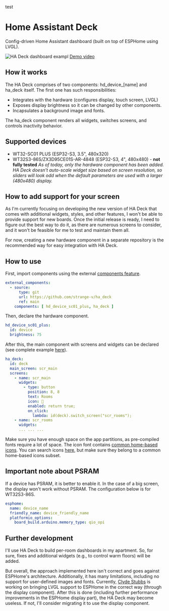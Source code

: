 test
# Home Assistant Deck

Config-driven Home Assistant dashboard (built on top of ESPHome using LVGL).

![HA Deck dashboard exampl](/images/ha_deck.jpg)
[Demo video](https://www.youtube.com/watch?v=NPr9ryyTVB4)

## How it works

The HA Deck comprises of two components: hd_device_[name] and ha_deck itself. The first one has such responsibilities:

- Integrates with the hardware (configures display, touch screen, LVGL)
- Exposes display brightness so it can be changed by other components.
- Incapsulates a background image and fonts.

The ha_deck component renders all widgets, switches screens, and controls inactivity behavior.

## Supported devices

- WT32-SC01 PLUS (ESP32-S3, 3.5", 480x320)
- WT32S3-86S/ZX3D95CE01S-AR-4848 (ESP32-S3, 4", 480x480) - **not fully tested**
  *As of today, only the hardware component has been added. HA Deck doesn't auto-scale widget size based on screen resolution, so sliders will look odd when the default parameters are used with a larger (480x480) display.*

## How to add support for your screen
As I'm currently focusing on developing the new version of HA Deck that comes with additional widgets, styles, and other features, I won't be able to provide support for new boards. Once the initial release is ready, I need to figure out the best way to do it, as there are numerous screens to consider, and it won't be feasible for me to test and maintain them all.

For now, creating a new hardware component in a separate repository is the recommended way for easy integration with HA Deck.

## How to use

First, import components using the external [components feature](https://esphome.io/components/external_components.html).

```yaml
external_components:
  - source:
      type: git
      url: https://github.com/strange-v/ha_deck
      ref: main
    components: [ hd_device_sc01_plus, ha_deck ]
```

Then, declare the hardware component.

```yaml
hd_device_sc01_plus:
  id: device
  brightness: 75
```

After this, the main component with screens and widgets can be declared (see complete example [here](examples)).

```yaml
ha_deck:
  id: deck
  main_screen: scr_main
  screens:
    - name: scr_main
      widgets:
        - type: button
          position: 8, 8
          text: Rooms
          icon: 󰠡
          enabled: return true;
          on_click:
            lambda: id(deck).switch_screen("scr_rooms");
    - name: scr_rooms
      widgets:
      ... ... ...
```

Make sure you have enough space on the app partitions, as pre-compiled fonts require a lot of space. The icon font contains [common home-based icons](https://pictogrammers.com/docs/library/mdi/guides/home-assistant). You can search icons [here](https://pictogrammers.com/library/mdi/), but make sure they belong to a common home-based icons subset.

## Important note about PSRAM

If a device has PSRAM, it is better to enable it. In the case of a big screen, the display won't work without PSRAM. The configuration below is for WT32S3-86S.

```yaml
esphome:
  name: device_name
  friendly_name: device_friendly_name
  platformio_options:
    board_build.arduino.memory_type: qio_opi
```

## Further development

I'll use HA Deck to build per-room dashboards in my apartment. So, for sure, fixes and additional widgets (e.g., to control warm floors) will be added.

But overall, the approach implemented here isn't correct and goes against ESPHome's architecture. Additionally, it has many limitations, including no support for user-defined images and fonts. Currently, [Clyde Stubbs](https://github.com/clydebarrow) is working on bringing LVGL support to ESPHome in the correct way (through the display component). After this is done (including further performance improvements in the ESPHome display part), the HA Deck may become useless. If not, I'll consider migrating it to use the display component.
